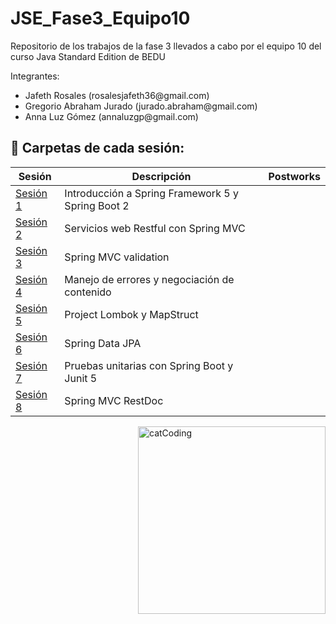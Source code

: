 # JSE_Fase3_Equipo10
Repositorio de los trabajos de la fase 3 llevados a cabo por el equipo 10 del curso Java Standard Edition de BEDU
 
Integrantes:
<ul>
  <li>Jafeth Rosales           (rosalesjafeth36@gmail.com)</li>
  <li>Gregorio Abraham Jurado  (jurado.abraham@gmail.com) </li>
  <li> Anna Luz Gómez           (annaluzgp@gmail.com)</li>
</ul>


## :bookmark_tabs: Carpetas de cada sesión:

<div align="left">

| Sesión                 | Descripción                                     | Postworks |
|------------------------|-------------------------------------------------|------------|
| [Sesión 1](./Sesion1) | Introducción a Spring Framework 5 y Spring Boot 2|        |
| [Sesión 2](./Sesion2) | Servicios web Restful con Spring MVC |  |
| [Sesión 3](./Sesion3) | Spring MVC validation |          |
| [Sesión 4](./Sesion4) | Manejo de errores y negociación de contenido |          |
| [Sesión 5](./Sesion5) |Project Lombok y MapStruct |    |
| [Sesión 6](./Sesion6) |Spring Data JPA |         |
| [Sesión 7](./Sesion7) |Pruebas unitarias con Spring Boot y Junit 5|             |
| [Sesión 8](./Sesion8) |Spring MVC RestDoc |              |

<img align="right" src="https://media.giphy.com/media/3oKIPnAiaMCws8nOsE/giphy.gif" alt="catCoding" width="300"/>
 </div>
